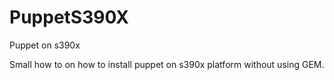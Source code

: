 # PuppetS390X
Puppet on s390x 

Small how to on how to install puppet on s390x platform without using GEM. 
